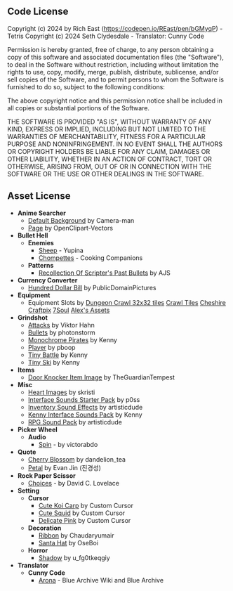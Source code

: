 ## **Code License**
Copyright (c) 2024 by Rich East (https://codepen.io/REast/pen/bGMyqP) - Tetris
Copyright (c) 2024 Seth Clydesdale - Translator: Cunny Code

Permission is hereby granted, free of charge, to any person obtaining a copy of this software and associated documentation files (the "Software"), to deal in the Software without restriction, including without limitation the rights to use, copy, modify, merge, publish, distribute, sublicense, and/or sell copies of the Software, and to permit persons to whom the Software is furnished to do so, subject to the following conditions:

The above copyright notice and this permission notice shall be included in all copies or substantial portions of the Software.

THE SOFTWARE IS PROVIDED "AS IS", WITHOUT WARRANTY OF ANY KIND, EXPRESS OR IMPLIED, INCLUDING BUT NOT LIMITED TO THE WARRANTIES OF MERCHANTABILITY, FITNESS FOR A PARTICULAR PURPOSE AND NONINFRINGEMENT. IN NO EVENT SHALL THE AUTHORS OR COPYRIGHT HOLDERS BE LIABLE FOR ANY CLAIM, DAMAGES OR OTHER LIABILITY, WHETHER IN AN ACTION OF CONTRACT, TORT OR OTHERWISE, ARISING FROM, OUT OF OR IN CONNECTION WITH THE SOFTWARE OR THE USE OR OTHER DEALINGS IN THE SOFTWARE.


## **Asset License**
- **Anime Searcher**
    - [Default Background](https://pixabay.com/photos/poppies-flowers-field-red-poppies-6982527/) by Camera-man
    - [Page](https://pixabay.com/vectors/file-generic-icon-icons-matt-1294459/) by OpenClipart-Vectors
- **Bullet Hell**
    - **Enemies**
        - [Sheep](https://x.com/Yupina_Ch) - Yupina
        - [Chompettes](https://cooking-companions.fandom.com/wiki/Category:Chompettes) - Cooking Companions
    - **Patterns**
        - [Recollection Of Scripter's Past Bullets](https://www.bulletforge.org/u/ajs/p/recollection-of-scripters-past) by AJS
- **Currency Converter**
    - [Hundred Dollar Bill](https://pixabay.com/illustrations/one-hundred-dollar-bill-money-163442/) by PublicDomainPictures
- **Equipment**
    - Equipment Slots by [Dungeon Crawl 32x32 tiles](https://opengameart.org/content/dungeon-crawl-32x32-tiles) [Crawl Tiles](http://code.google.com/p/crawl-tiles/) [Cheshire](https://jeevo.itch.io/dungeoneering-eq-icon-pack) [Craftpix](https://craftpix.net/freebies/free-belt-rpg-pixel-art-icons/) [7Soul](https://opengameart.org/content/98-pixel-art-rpg-icons) [Alex's Assets](https://alexs-assets.itch.io/16x16-rpg-item-pack)
- **Grindshot**
    - [Attacks](https://opengameart.org/content/pixelated-attackhit-animations) by Viktor Hahn
    - [Bullets](https://github.com/phaserjs/phaser-ce-coding-tips/tree/master) by photonstorm
    - [Monochrome Pirates](https://opengameart.org/content/monochrome-pirates) by Kenny
    - [Player](https://opengameart.org/content/blue-grass) by pboop
    - [Tiny Battle](https://opengameart.org/content/tiny-battle) by Kenny
    - [Tiny Ski](https://opengameart.org/content/tiny-ski) by Kenny
- **Items**
    - [Door Knocker Item Image](https://www.deviantart.com/theguardiantempest/art/Doorknocker-Custom-371217359) by TheGuardianTempest
- **Misc**
    - [Heart Images](https://opengameart.org/content/2d-heart-2-animations) by skristi
    - [Interface Sounds Starter Pack](https://opengameart.org/content/interface-sounds-starter-pack) by p0ss
    - [Inventory Sound Effects](https://opengameart.org/content/inventory-sound-effects) by artisticdude
    - [Kenny Interface Sounds Pack](https://www.kenney.nl/assets/interface-sounds) by Kenny
    - [RPG Sound Pack](https://opengameart.org/content/rpg-sound-pack) by artisticdude
- **Picker Wheel**
    - **Audio**
        - [Spin](https://pixabay.com/sound-effects/spin-232536/) - by victorabdo
- **Quote**
    - [Cherry Blossom](https://pixabay.com/vectors/cherry-blossom-tree-spring-flowers-7081566/) by dandelion_tea
    - [Petal](https://codepen.io/rudtjd2548/pen/qBpVzxP) by Evan Jin (진경성)
- **Rock Paper Scissor**
    - [Choices](https://www.umop.com/rps101.htm) - by David C. Lovelace
- **Setting**
    - **Cursor**
        - [Cute Koi Carp](https://custom-cursor.com/en/collection/cute-cursors/cute-koi-carp) by Custom Cursor
        - [Cute Squid](https://custom-cursor.com/en/collection/kawaii/cute-squid) by Custom Cursor
        - [Delicate Pink](https://custom-cursor.com/en/collection/color/delicate-pink) by Custom Cursor
    - **Decoration**
        - [Ribbon](https://pixabay.com/illustrations/bow-ribbon-flat-ribbon-bow-8952489/) by Chaudaryumair
        - [Santa Hat](https://pixabay.com/vectors/santa-hat-christmas-red-clipart-7602300/) by OseBoi
    - **Horror**
        - [Shadow](https://pixabay.com/vectors/boy-cartoon-fashion-chibi-kawaii-8515729/) by u_fg0tkeqgiy
- **Translator**
    - **Cunny Code**
        - [Arona](https://bluearchive.fandom.com/wiki/Arona/Gallery) - Blue Archive Wiki and Blue Archive